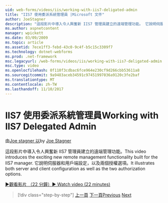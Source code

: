 ```yaml
---
uid: web-forms/videos/iis/working-with-iis7-deligated-admin
title: "IIS7 使用委派系統管理員 |Microsoft 文件"
author: JoeStagner
description: "這段影片中導入令人興奮新 IIS7 管理員建立的遠端管理功能。 它說明伺服器和用戶端設定為歡迎畫面..."
ms.author: aspnetcontent
manager: wpickett
ms.date: 03/09/2009
ms.topic: article
ms.assetid: 7ece1ff3-febd-43c0-9c4f-b5c15c3309f7
ms.technology: dotnet-webforms
ms.prod: .net-framework
msc.legacyurl: /web-forms/videos/iis/working-with-iis7-deligated-admin
msc.type: video
ms.openlocfilehash: 0f110f3cdbac6fce964e230cf9d266cbb53611a8
ms.sourcegitcommit: 9a9483aceb34591c97451997036a9120c3fe2baf
ms.translationtype: MT
ms.contentlocale: zh-TW
ms.lasthandoff: 11/10/2017
---
```

<a name="working-with-iis7-delegated-admin"></a><span data-ttu-id="27fd1-104">IIS7 使用委派系統管理員</span><span class="sxs-lookup"><span data-stu-id="27fd1-104">Working with IIS7 Delegated Admin</span></span>
====================
<span data-ttu-id="27fd1-105">由[Joe stagner 以](https://github.com/JoeStagner)</span><span class="sxs-lookup"><span data-stu-id="27fd1-105">by [Joe Stagner](https://github.com/JoeStagner)</span></span>

<span data-ttu-id="27fd1-106">這段影片中導入令人興奮新 IIS7 管理員建立的遠端管理功能。</span><span class="sxs-lookup"><span data-stu-id="27fd1-106">This video introduces the exciting new remote management functionality built for the IIS7 manager.</span></span> <span data-ttu-id="27fd1-107">它說明伺服器和用戶端設定，以及兩個授權選項。</span><span class="sxs-lookup"><span data-stu-id="27fd1-107">It illustrates both server and client configuration as well as the two authorization options.</span></span>

[<span data-ttu-id="27fd1-108">&#9654;觀看影片 （22 分鐘）</span><span class="sxs-lookup"><span data-stu-id="27fd1-108">&#9654; Watch video (22 minutes)</span></span>](https://channel9.msdn.com/Blogs/ASP-NET-Site-Videos/working-with-iis7-deligated-admin)

>[!div class="step-by-step"]
<span data-ttu-id="27fd1-109">[上一頁](developing-and-deploying-in-a-shared-hosting.md)
[下一頁](feature-specific-delegated-management.md)</span><span class="sxs-lookup"><span data-stu-id="27fd1-109">[Previous](developing-and-deploying-in-a-shared-hosting.md)
[Next](feature-specific-delegated-management.md)</span></span>
